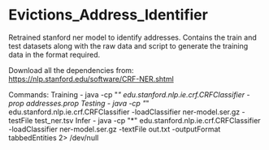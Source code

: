 # Evictions_Address_Identifier
Retrained stanford ner model to identify addresses.
Contains the train and test datasets along with the raw data and script to generate the training data in the format required.

Download all the dependencies from:
https://nlp.stanford.edu/software/CRF-NER.shtml

Commands:
Training - java -cp "*" edu.stanford.nlp.ie.crf.CRFClassifier -prop addresses.prop
Testing - java -cp "*" edu.stanford.nlp.ie.crf.CRFClassifier -loadClassifier ner-model.ser.gz -testFile test_ner.tsv
Infer - java -cp "*" edu.stanford.nlp.ie.crf.CRFClassifier -loadClassifier ner-model.ser.gz -textFile out.txt -outputFormat tabbedEntities 2> /dev/null
